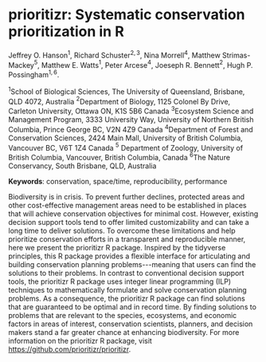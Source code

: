 # prioritizr: Systematic conservation prioritization in R

Jeffrey O. Hanson$^1$, Richard Schuster$^{2,3}$, Nina Morrell$^4$, Matthew Strimas-Mackey$^5$, Matthew E. Watts$^1$, Peter Arcese$^4$, Joeseph R. Bennett$^2$, Hugh P. Possingham$^{1,6}$.

$^1$School of Biological Sciences, The University of Queensland, Brisbane, QLD 4072, Australia
$^2$Department of Biology, 1125 Colonel By Drive, Carleton University, Ottawa ON, K1S 5B6 Canada
$^3$Ecosystem Science and Management Program, 3333 University Way, University of Northern British Columbia, Prince George BC, V2N 4Z9 Canada
$^4$Department of Forest and Conservation Sciences, 2424 Main Mall, University of British Columbia, Vancouver BC, V6T 1Z4 Canada
$^5$ Department of Zoology, University of British Columbia, Vancouver, British Columbia, Canada
$^6$The Nature Conservancy, South Brisbane, QLD, Australia

**Keywords**: conservation, space/time, reproducibility, performance

Biodiversity is in crisis. To prevent further declines, protected areas and other cost-effective management areas need to be established in places that will achieve conservation objectives for minimal cost. However, existing decision support tools tend to offer limited customizability and can take a long time to deliver solutions. To overcome these limitations and help prioritize conservation efforts in a transparent and reproducible manner, here we present the prioritizr R package. Inspired by the tidyverse principles, this R package provides a flexible interface for articulating and building conservation planning problems---meaning that users can find the solutions to their problems. In contrast to conventional decision support tools, the prioritizr R package uses integer linear programming (ILP) techniques to mathematically formulate and solve conservation planning problems. As a consequence, the prioritizr R package can find solutions that are guaranteed to be optimal and in record time. By finding solutions to problems that are relevant to the species, ecosystems, and economic factors in areas of interest, conservation scientists, planners, and decision makers stand a far greater chance at enhancing biodiversity. For more information on the prioritizr R package, visit https://github.com/prioritizr/prioritizr.

